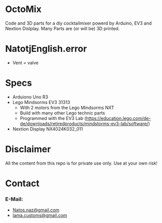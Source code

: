 # OctoMix

Code and 3D parts for a diy cocktailmixer powerd by Arduino, EV3 and Nextion Dislplay. Many Parts are (or will be) 3D printed.

# NatotjEnglish.error

- Vent = valve

# Specs
- Arduiono Uno R3
- Lego Mindsorms EV3 31313
  - With 2 motors from the Lego Mindsorms NXT
  - Build with many other Lego technic parts
  - Programmed with the EV3 Lab (https://education.lego.com/de-de/downloads/retiredproducts/mindstorms-ev3-lab/software/)
- Nextion Display NX4024K032_011

# Disclaimer

All the content from this repo is for private use only. Use at your own risk!

# Contact

### E-Mail: 
- Natos.naz@gmail.com
- lama.customs@gmail.com
